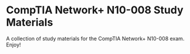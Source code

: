 # CompTIA Network+ N10-008 Study Materials

A collection of study materials for the CompTIA Network+ N10-008 exam. Enjoy!
